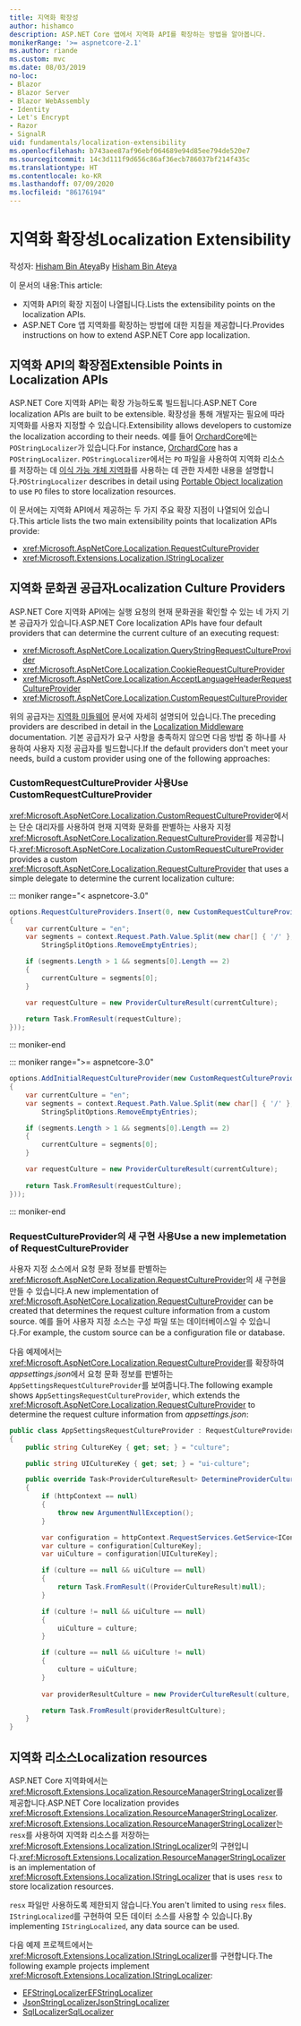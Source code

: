 ```yaml
---
title: 지역화 확장성
author: hishamco
description: ASP.NET Core 앱에서 지역화 API를 확장하는 방법을 알아봅니다.
monikerRange: '>= aspnetcore-2.1'
ms.author: riande
ms.custom: mvc
ms.date: 08/03/2019
no-loc:
- Blazor
- Blazor Server
- Blazor WebAssembly
- Identity
- Let's Encrypt
- Razor
- SignalR
uid: fundamentals/localization-extensibility
ms.openlocfilehash: b743aee87af96ebf064689e94d85ee794de520e7
ms.sourcegitcommit: 14c3d111f9d656c86af36ecb786037bf214f435c
ms.translationtype: HT
ms.contentlocale: ko-KR
ms.lasthandoff: 07/09/2020
ms.locfileid: "86176194"
---
```

# <a name="localization-extensibility"></a><span data-ttu-id="4f7dc-103">지역화 확장성</span><span class="sxs-lookup"><span data-stu-id="4f7dc-103">Localization Extensibility</span></span>

<span data-ttu-id="4f7dc-104">작성자: [Hisham Bin Ateya](https://github.com/hishamco)</span><span class="sxs-lookup"><span data-stu-id="4f7dc-104">By [Hisham Bin Ateya](https://github.com/hishamco)</span></span>

<span data-ttu-id="4f7dc-105">이 문서의 내용:</span><span class="sxs-lookup"><span data-stu-id="4f7dc-105">This article:</span></span>

* <span data-ttu-id="4f7dc-106">지역화 API의 확장 지점이 나열됩니다.</span><span class="sxs-lookup"><span data-stu-id="4f7dc-106">Lists the extensibility points on the localization APIs.</span></span>
* <span data-ttu-id="4f7dc-107">ASP.NET Core 앱 지역화를 확장하는 방법에 대한 지침을 제공합니다.</span><span class="sxs-lookup"><span data-stu-id="4f7dc-107">Provides instructions on how to extend ASP.NET Core app localization.</span></span>

## <a name="extensible-points-in-localization-apis"></a><span data-ttu-id="4f7dc-108">지역화 API의 확장점</span><span class="sxs-lookup"><span data-stu-id="4f7dc-108">Extensible Points in Localization APIs</span></span>

<span data-ttu-id="4f7dc-109">ASP.NET Core 지역화 API는 확장 가능하도록 빌드됩니다.</span><span class="sxs-lookup"><span data-stu-id="4f7dc-109">ASP.NET Core localization APIs are built to be extensible.</span></span> <span data-ttu-id="4f7dc-110">확장성을 통해 개발자는 필요에 따라 지역화를 사용자 지정할 수 있습니다.</span><span class="sxs-lookup"><span data-stu-id="4f7dc-110">Extensibility allows developers to customize the localization according to their needs.</span></span> <span data-ttu-id="4f7dc-111">예를 들어 [OrchardCore](https://github.com/orchardCMS/OrchardCore/)에는 `POStringLocalizer`가 있습니다.</span><span class="sxs-lookup"><span data-stu-id="4f7dc-111">For instance, [OrchardCore](https://github.com/orchardCMS/OrchardCore/) has a `POStringLocalizer`.</span></span> <span data-ttu-id="4f7dc-112">`POStringLocalizer`에서는 `PO` 파일을 사용하여 지역화 리소스를 저장하는 데 [이식 가능 개체 지역화](xref:fundamentals/portable-object-localization)를 사용하는 데 관한 자세한 내용을 설명합니다.</span><span class="sxs-lookup"><span data-stu-id="4f7dc-112">`POStringLocalizer` describes in detail using [Portable Object localization](xref:fundamentals/portable-object-localization) to use `PO` files to store localization resources.</span></span>

<span data-ttu-id="4f7dc-113">이 문서에는 지역화 API에서 제공하는 두 가지 주요 확장 지점이 나열되어 있습니다.</span><span class="sxs-lookup"><span data-stu-id="4f7dc-113">This article lists the two main extensibility points that localization APIs provide:</span></span> 

* <xref:Microsoft.AspNetCore.Localization.RequestCultureProvider>
* <xref:Microsoft.Extensions.Localization.IStringLocalizer>

## <a name="localization-culture-providers"></a><span data-ttu-id="4f7dc-114">지역화 문화권 공급자</span><span class="sxs-lookup"><span data-stu-id="4f7dc-114">Localization Culture Providers</span></span>

<span data-ttu-id="4f7dc-115">ASP.NET Core 지역화 API에는 실행 요청의 현재 문화권을 확인할 수 있는 네 가지 기본 공급자가 있습니다.</span><span class="sxs-lookup"><span data-stu-id="4f7dc-115">ASP.NET Core localization APIs have four default providers that can determine the current culture of an executing request:</span></span>

* <xref:Microsoft.AspNetCore.Localization.QueryStringRequestCultureProvider>
* <xref:Microsoft.AspNetCore.Localization.CookieRequestCultureProvider>
* <xref:Microsoft.AspNetCore.Localization.AcceptLanguageHeaderRequestCultureProvider>
* <xref:Microsoft.AspNetCore.Localization.CustomRequestCultureProvider>

<span data-ttu-id="4f7dc-116">위의 공급자는 [지역화 미들웨어](xref:fundamentals/localization) 문서에 자세히 설명되어 있습니다.</span><span class="sxs-lookup"><span data-stu-id="4f7dc-116">The preceding providers are described in detail in the [Localization Middleware](xref:fundamentals/localization) documentation.</span></span> <span data-ttu-id="4f7dc-117">기본 공급자가 요구 사항을 충족하지 않으면 다음 방법 중 하나를 사용하여 사용자 지정 공급자를 빌드합니다.</span><span class="sxs-lookup"><span data-stu-id="4f7dc-117">If the default providers don't meet your needs, build a custom provider using one of the following approaches:</span></span>

### <a name="use-customrequestcultureprovider"></a><span data-ttu-id="4f7dc-118">CustomRequestCultureProvider 사용</span><span class="sxs-lookup"><span data-stu-id="4f7dc-118">Use CustomRequestCultureProvider</span></span>

<span data-ttu-id="4f7dc-119"><xref:Microsoft.AspNetCore.Localization.CustomRequestCultureProvider>에서는 단순 대리자를 사용하여 현재 지역화 문화를 판별하는 사용자 지정 <xref:Microsoft.AspNetCore.Localization.RequestCultureProvider>를 제공합니다.</span><span class="sxs-lookup"><span data-stu-id="4f7dc-119"><xref:Microsoft.AspNetCore.Localization.CustomRequestCultureProvider> provides a custom <xref:Microsoft.AspNetCore.Localization.RequestCultureProvider> that uses a simple delegate to determine the current localization culture:</span></span>

::: moniker range="< aspnetcore-3.0"
```csharp
options.RequestCultureProviders.Insert(0, new CustomRequestCultureProvider(async context =>
{
    var currentCulture = "en";
    var segments = context.Request.Path.Value.Split(new char[] { '/' }, 
        StringSplitOptions.RemoveEmptyEntries);

    if (segments.Length > 1 && segments[0].Length == 2)
    {
        currentCulture = segments[0];
    }

    var requestCulture = new ProviderCultureResult(currentCulture);
    
    return Task.FromResult(requestCulture);
}));
```

::: moniker-end

::: moniker range=">= aspnetcore-3.0"
```csharp
options.AddInitialRequestCultureProvider(new CustomRequestCultureProvider(async context =>
{
    var currentCulture = "en";
    var segments = context.Request.Path.Value.Split(new char[] { '/' }, 
        StringSplitOptions.RemoveEmptyEntries);

    if (segments.Length > 1 && segments[0].Length == 2)
    {
        currentCulture = segments[0];
    }

    var requestCulture = new ProviderCultureResult(currentCulture);
    
    return Task.FromResult(requestCulture);
}));
```

::: moniker-end

### <a name="use-a-new-implemetation-of-requestcultureprovider"></a><span data-ttu-id="4f7dc-120">RequestCultureProvider의 새 구현 사용</span><span class="sxs-lookup"><span data-stu-id="4f7dc-120">Use a new implemetation of RequestCultureProvider</span></span>

<span data-ttu-id="4f7dc-121">사용자 지정 소스에서 요청 문화 정보를 판별하는 <xref:Microsoft.AspNetCore.Localization.RequestCultureProvider>의 새 구현을 만들 수 있습니다.</span><span class="sxs-lookup"><span data-stu-id="4f7dc-121">A new implementation of <xref:Microsoft.AspNetCore.Localization.RequestCultureProvider> can be created that determines the request culture information from a custom source.</span></span> <span data-ttu-id="4f7dc-122">예를 들어 사용자 지정 소스는 구성 파일 또는 데이터베이스일 수 있습니다.</span><span class="sxs-lookup"><span data-stu-id="4f7dc-122">For example, the custom source can be a configuration file or database.</span></span>

<span data-ttu-id="4f7dc-123">다음 예제에서는 <xref:Microsoft.AspNetCore.Localization.RequestCultureProvider>를 확장하여 *appsettings.json*에서 요청 문화 정보를 판별하는 `AppSettingsRequestCultureProvider`를 보여줍니다.</span><span class="sxs-lookup"><span data-stu-id="4f7dc-123">The following example shows `AppSettingsRequestCultureProvider`, which extends the <xref:Microsoft.AspNetCore.Localization.RequestCultureProvider> to determine the request culture information from *appsettings.json*:</span></span>

```csharp
public class AppSettingsRequestCultureProvider : RequestCultureProvider
{
    public string CultureKey { get; set; } = "culture";

    public string UICultureKey { get; set; } = "ui-culture";

    public override Task<ProviderCultureResult> DetermineProviderCultureResult(HttpContext httpContext)
    {
        if (httpContext == null)
        {
            throw new ArgumentNullException();
        }

        var configuration = httpContext.RequestServices.GetService<IConfigurationRoot>();
        var culture = configuration[CultureKey];
        var uiCulture = configuration[UICultureKey];

        if (culture == null && uiCulture == null)
        {
            return Task.FromResult((ProviderCultureResult)null);
        }

        if (culture != null && uiCulture == null)
        {
            uiCulture = culture;
        }

        if (culture == null && uiCulture != null)
        {
            culture = uiCulture;
        }
        
        var providerResultCulture = new ProviderCultureResult(culture, uiCulture);

        return Task.FromResult(providerResultCulture);
    }
}
```

## <a name="localization-resources"></a><span data-ttu-id="4f7dc-124">지역화 리소스</span><span class="sxs-lookup"><span data-stu-id="4f7dc-124">Localization resources</span></span>

<span data-ttu-id="4f7dc-125">ASP.NET Core 지역화에서는 <xref:Microsoft.Extensions.Localization.ResourceManagerStringLocalizer>를 제공합니다.</span><span class="sxs-lookup"><span data-stu-id="4f7dc-125">ASP.NET Core localization provides <xref:Microsoft.Extensions.Localization.ResourceManagerStringLocalizer>.</span></span> <span data-ttu-id="4f7dc-126"><xref:Microsoft.Extensions.Localization.ResourceManagerStringLocalizer>는 `resx`를 사용하여 지역화 리소스를 저장하는 <xref:Microsoft.Extensions.Localization.IStringLocalizer>의 구현입니다.</span><span class="sxs-lookup"><span data-stu-id="4f7dc-126"><xref:Microsoft.Extensions.Localization.ResourceManagerStringLocalizer> is an implementation of <xref:Microsoft.Extensions.Localization.IStringLocalizer> that is uses `resx` to store localization resources.</span></span>

<span data-ttu-id="4f7dc-127">`resx` 파일만 사용하도록 제한되지 않습니다.</span><span class="sxs-lookup"><span data-stu-id="4f7dc-127">You aren't limited to using `resx` files.</span></span> <span data-ttu-id="4f7dc-128">`IStringLocalized`를 구현하여 모든 데이터 소스를 사용할 수 있습니다.</span><span class="sxs-lookup"><span data-stu-id="4f7dc-128">By implementing `IStringLocalized`, any data source can be used.</span></span>

<span data-ttu-id="4f7dc-129">다음 예제 프로젝트에서는 <xref:Microsoft.Extensions.Localization.IStringLocalizer>를 구현합니다.</span><span class="sxs-lookup"><span data-stu-id="4f7dc-129">The following example projects implement <xref:Microsoft.Extensions.Localization.IStringLocalizer>:</span></span> 

* [<span data-ttu-id="4f7dc-130">EFStringLocalizer</span><span class="sxs-lookup"><span data-stu-id="4f7dc-130">EFStringLocalizer</span></span>](https://github.com/aspnet/Entropy/tree/master/samples/Localization.EntityFramework)
* [<span data-ttu-id="4f7dc-131">JsonStringLocalizer</span><span class="sxs-lookup"><span data-stu-id="4f7dc-131">JsonStringLocalizer</span></span>](https://github.com/hishamco/My.Extensions.Localization.Json)
* [<span data-ttu-id="4f7dc-132">SqlLocalizer</span><span class="sxs-lookup"><span data-stu-id="4f7dc-132">SqlLocalizer</span></span>](https://github.com/damienbod/AspNetCoreLocalization)

